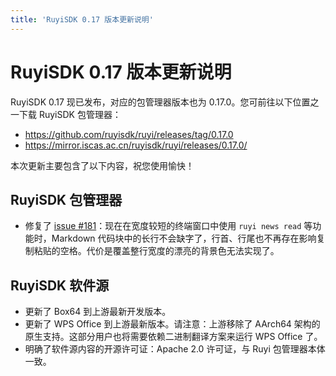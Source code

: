 ```yaml
---
title: 'RuyiSDK 0.17 版本更新说明'
---
```


# RuyiSDK 0.17 版本更新说明

RuyiSDK 0.17 现已发布，对应的包管理器版本也为 0.17.0。您可前往以下位置之一下载 RuyiSDK 包管理器：

* https://github.com/ruyisdk/ruyi/releases/tag/0.17.0
* https://mirror.iscas.ac.cn/ruyisdk/ruyi/releases/0.17.0/

本次更新主要包含了以下内容，祝您使用愉快！

## RuyiSDK 包管理器

* 修复了 [issue #181](https://github.com/ruyisdk/ruyi/issues/181)：现在在宽度较短的终端窗口中使用 `ruyi news read` 等功能时，Markdown 代码块中的长行不会缺字了，行首、行尾也不再存在影响复制粘贴的空格。代价是覆盖整行宽度的漂亮的背景色无法实现了。

## RuyiSDK 软件源

* 更新了 Box64 到上游最新开发版本。
* 更新了 WPS Office 到上游最新版本。请注意：上游移除了 AArch64 架构的原生支持。这部分用户也将需要依赖二进制翻译方案来运行 WPS Office 了。
* 明确了软件源内容的开源许可证：Apache 2.0 许可证，与 Ruyi 包管理器本体一致。
